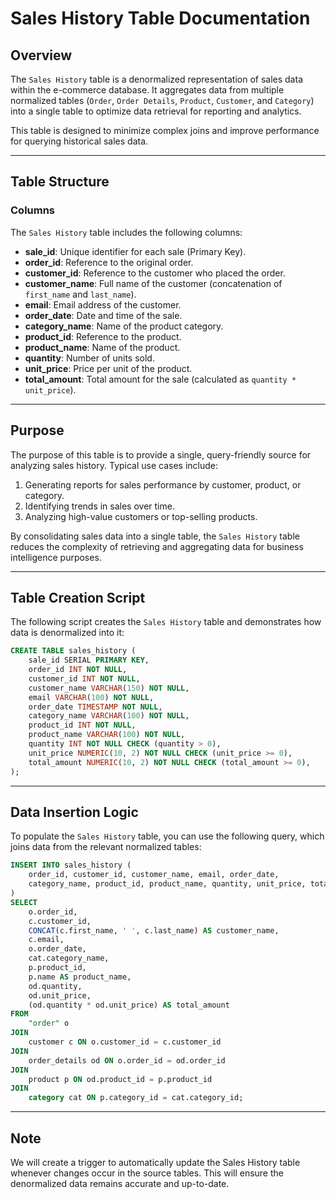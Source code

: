 # Sales History Table Documentation

## Overview

The `Sales History` table is a denormalized representation of sales data within the e-commerce database. It aggregates data from multiple normalized tables (`Order`, `Order Details`, `Product`, `Customer`, and `Category`) into a single table to optimize data retrieval for reporting and analytics.

This table is designed to minimize complex joins and improve performance for querying historical sales data.

---

## Table Structure

### Columns

The `Sales History` table includes the following columns:

- **sale_id**: Unique identifier for each sale (Primary Key).
- **order_id**: Reference to the original order.
- **customer_id**: Reference to the customer who placed the order.
- **customer_name**: Full name of the customer (concatenation of `first_name` and `last_name`).
- **email**: Email address of the customer.
- **order_date**: Date and time of the sale.
- **category_name**: Name of the product category.
- **product_id**: Reference to the product.
- **product_name**: Name of the product.
- **quantity**: Number of units sold.
- **unit_price**: Price per unit of the product.
- **total_amount**: Total amount for the sale (calculated as `quantity * unit_price`).

---

## Purpose

The purpose of this table is to provide a single, query-friendly source for analyzing sales history. Typical use cases include:

1. Generating reports for sales performance by customer, product, or category.
2. Identifying trends in sales over time.
3. Analyzing high-value customers or top-selling products.

By consolidating sales data into a single table, the `Sales History` table reduces the complexity of retrieving and aggregating data for business intelligence purposes.

---

## Table Creation Script

The following script creates the `Sales History` table and demonstrates how data is denormalized into it:

```sql
CREATE TABLE sales_history (
    sale_id SERIAL PRIMARY KEY,
    order_id INT NOT NULL,
    customer_id INT NOT NULL,
    customer_name VARCHAR(150) NOT NULL,
    email VARCHAR(100) NOT NULL,
    order_date TIMESTAMP NOT NULL,
    category_name VARCHAR(100) NOT NULL,
    product_id INT NOT NULL,
    product_name VARCHAR(100) NOT NULL,
    quantity INT NOT NULL CHECK (quantity > 0),
    unit_price NUMERIC(10, 2) NOT NULL CHECK (unit_price >= 0),
    total_amount NUMERIC(10, 2) NOT NULL CHECK (total_amount >= 0),
);
```

---

## Data Insertion Logic

To populate the `Sales History` table, you can use the following query, which joins data from the relevant normalized tables:

```sql
INSERT INTO sales_history (
    order_id, customer_id, customer_name, email, order_date,
    category_name, product_id, product_name, quantity, unit_price, total_amount
)
SELECT
    o.order_id,
    c.customer_id,
    CONCAT(c.first_name, ' ', c.last_name) AS customer_name,
    c.email,
    o.order_date,
    cat.category_name,
    p.product_id,
    p.name AS product_name,
    od.quantity,
    od.unit_price,
    (od.quantity * od.unit_price) AS total_amount
FROM
    "order" o
JOIN
    customer c ON o.customer_id = c.customer_id
JOIN
    order_details od ON o.order_id = od.order_id
JOIN
    product p ON od.product_id = p.product_id
JOIN
    category cat ON p.category_id = cat.category_id;
```

---

## Note

We will create a trigger to automatically update the Sales History table whenever changes occur in the source tables. This will ensure the denormalized data remains accurate and up-to-date.
